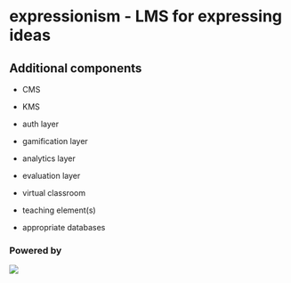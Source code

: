 # expressionism - LMS for expressing ideas

## Additional components
- CMS
- KMS

- auth layer
- gamification layer
- analytics layer
- evaluation layer

- virtual classroom
- teaching element(s)

- appropriate databases

### Powered by
![](https://img.shields.io/badge/Express.js-404D59?style=for-the-badge)
